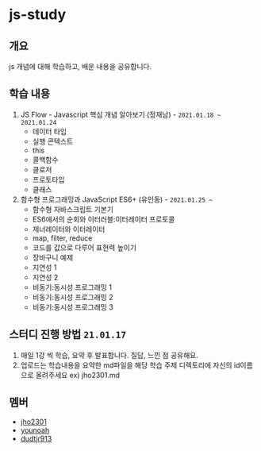 # js-study
## 개요
js 개념에 대해 학습하고, 배운 내용을 공유합니다.

## 학습 내용

1. JS Flow - Javascript 핵심 개념 알아보기 (정재남) - `2021.01.18 ~ 2021.01.24`
    - 데이터 타입
    - 실행 콘텍스트
    - this
    - 콜백함수
    - 클로저
    - 프로토타입
    - 클래스    
 2. 함수형 프로그래밍과 JavaScript ES6+ (유인동) - `2021.01.25 ~`
    - 함수형 자바스크립트 기본기
    - ES6에서의 순회와 이터러블:이터레이터 프로토콜
    - 제너레이터와 이터레이터
    - map, filter, reduce
    - 코드를 값으로 다루어 표현력 높이기
    - 장바구니 예제
    - 지연성 1
    - 지연성 2
    - 비동기:동시성 프로그래밍 1
    - 비동기:동시성 프로그래밍 2
    - 비동기:동시성 프로그래밍 3
    
## 스터디 진행 방법 `21.01.17`
1. 매일 1강 씩 학습, 요약 후 발표합니다. 질답, 느낀 점 공유해요.
2. 업로드는 학습내용을 요약한 md파일을 해당 학습 주제 디렉토리에 자신의 id이름으로 올려주세요 ex) jho2301.md

## 멤버
- [jho2301](https://github.com/jho2301)
- [younoah](https://github.com/younoah)
- [dudtjr913](https://github.com/dudtjr913)


